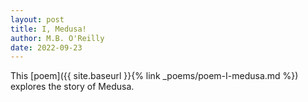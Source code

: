 ```yaml
---
layout: post
title: I, Medusa!
author: M.B. O'Reilly
date: 2022-09-23
---
```


This [poem]({{ site.baseurl }}{% link _poems/poem-I-medusa.md %}) explores the story of Medusa.
